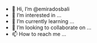 - 👋 Hi, I’m @emiradosbali
- 👀 I’m interested in ...
- 🌱 I’m currently learning ...
- 💞️ I’m looking to collaborate on ...
- 📫 How to reach me ...

<!---
emiradosbali/emiradosbali is a ✨ special ✨ repository because its `README.md` (this file) appears on your GitHub profile.
You can click the Preview link to take a look at your changes.
--->
